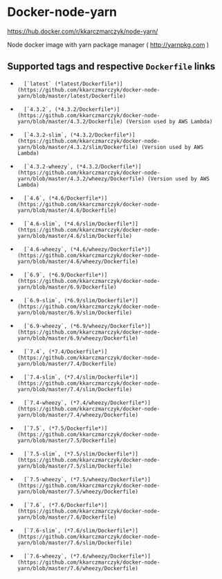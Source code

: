 # Docker-node-yarn
https://hub.docker.com/r/kkarczmarczyk/node-yarn/

Node docker image with yarn package manager ( http://yarnpkg.com )

## Supported tags and respective `Dockerfile` links

-       [`latest` (*latest/Dockerfile*)](https://github.com/kkarczmarczyk/docker-node-yarn/blob/master/latest/Dockerfile)
-       [`4.3.2`, (*4.3.2/Dockerfile*)](https://github.com/kkarczmarczyk/docker-node-yarn/blob/master/4.3.2/Dockerfile) (Version used by AWS Lambda)
-       [`4.3.2-slim`, (*4.3.2/Dockerfile*)](https://github.com/kkarczmarczyk/docker-node-yarn/blob/master/4.3.2/slim/Dockerfile) (Version used by AWS Lambda)
-       [`4.3.2-wheezy`, (*4.3.2/Dockerfile*)](https://github.com/kkarczmarczyk/docker-node-yarn/blob/master/4.3.2/wheezy/Dockerfile) (Version used by AWS Lambda)
-       [`4.6`, (*4.6/Dockerfile*)](https://github.com/kkarczmarczyk/docker-node-yarn/blob/master/4.6/Dockerfile)
-       [`4.6-slim`, (*4.6/slim/Dockerfile*)](https://github.com/kkarczmarczyk/docker-node-yarn/blob/master/4.6/slim/Dockerfile)
-       [`4.6-wheezy`, (*4.6/wheezy/Dockerfile*)](https://github.com/kkarczmarczyk/docker-node-yarn/blob/master/4.6/wheezy/Dockerfile)
-       [`6.9`, (*6.9/Dockerfile*)](https://github.com/kkarczmarczyk/docker-node-yarn/blob/master/6.9/Dockerfile)
-       [`6.9-slim`, (*6.9/slim/Dockerfile*)](https://github.com/kkarczmarczyk/docker-node-yarn/blob/master/6.9/slim/Dockerfile)
-       [`6.9-wheezy`, (*6.9/wheezy/Dockerfile*)](https://github.com/kkarczmarczyk/docker-node-yarn/blob/master/6.9/wheezy/Dockerfile)
-       [`7.4`, (*7.4/Dockerfile*)](https://github.com/kkarczmarczyk/docker-node-yarn/blob/master/7.4/Dockerfile)
-       [`7.4-slim`, (*7.4/slim/Dockerfile*)](https://github.com/kkarczmarczyk/docker-node-yarn/blob/master/7.4/slim/Dockerfile)
-       [`7.4-wheezy`, (*7.4/wheezy/Dockerfile*)](https://github.com/kkarczmarczyk/docker-node-yarn/blob/master/7.4/wheezy/Dockerfile)
-       [`7.5`, (*7.5/Dockerfile*)](https://github.com/kkarczmarczyk/docker-node-yarn/blob/master/7.5/Dockerfile)
-       [`7.5-slim`, (*7.5/slim/Dockerfile*)](https://github.com/kkarczmarczyk/docker-node-yarn/blob/master/7.5/slim/Dockerfile)
-       [`7.5-wheezy`, (*7.5/wheezy/Dockerfile*)](https://github.com/kkarczmarczyk/docker-node-yarn/blob/master/7.5/wheezy/Dockerfile)
-       [`7.6`, (*7.6/Dockerfile*)](https://github.com/kkarczmarczyk/docker-node-yarn/blob/master/7.6/Dockerfile)
-       [`7.6-slim`, (*7.6/slim/Dockerfile*)](https://github.com/kkarczmarczyk/docker-node-yarn/blob/master/7.6/slim/Dockerfile)
-       [`7.6-wheezy`, (*7.6/wheezy/Dockerfile*)](https://github.com/kkarczmarczyk/docker-node-yarn/blob/master/7.6/wheezy/Dockerfile)
